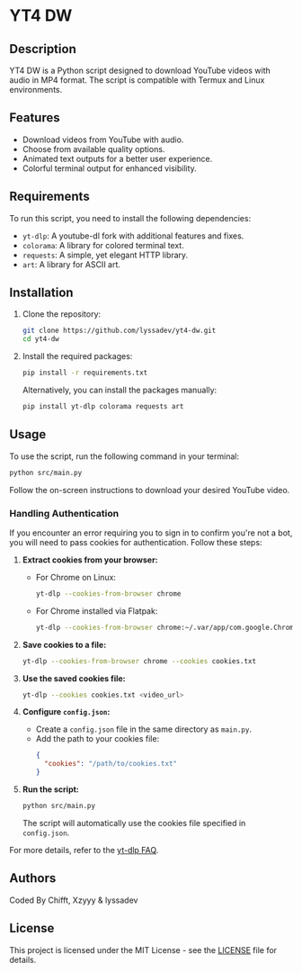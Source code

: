 # YT4 DW

## Description
YT4 DW is a Python script designed to download YouTube videos with audio in MP4 format. The script is compatible with Termux and Linux environments.

## Features
- Download videos from YouTube with audio.
- Choose from available quality options.
- Animated text outputs for a better user experience.
- Colorful terminal output for enhanced visibility.

## Requirements
To run this script, you need to install the following dependencies:

- `yt-dlp`: A youtube-dl fork with additional features and fixes.
- `colorama`: A library for colored terminal text.
- `requests`: A simple, yet elegant HTTP library.
- `art`: A library for ASCII art.

## Installation
1. Clone the repository:
   ```sh
   git clone https://github.com/lyssadev/yt4-dw.git
   cd yt4-dw
   ```

2. Install the required packages:
   ```sh
   pip install -r requirements.txt
   ```

   Alternatively, you can install the packages manually:
   ```sh
   pip install yt-dlp colorama requests art
   ```

## Usage
To use the script, run the following command in your terminal:
```sh
python src/main.py
```

Follow the on-screen instructions to download your desired YouTube video.

### Handling Authentication
If you encounter an error requiring you to sign in to confirm you're not a bot, you will need to pass cookies for authentication. Follow these steps:

1. **Extract cookies from your browser:**
   - For Chrome on Linux:
     ```sh
     yt-dlp --cookies-from-browser chrome
     ```
   - For Chrome installed via Flatpak:
     ```sh
     yt-dlp --cookies-from-browser chrome:~/.var/app/com.google.Chrome/
     ```

2. **Save cookies to a file:**
   ```sh
   yt-dlp --cookies-from-browser chrome --cookies cookies.txt
   ```

3. **Use the saved cookies file:**
   ```sh
   yt-dlp --cookies cookies.txt <video_url>
   ```

4. **Configure `config.json`:**
   - Create a `config.json` file in the same directory as `main.py`.
   - Add the path to your cookies file:
     ```json
     {
       "cookies": "/path/to/cookies.txt"
     }
     ```

5. **Run the script:**
   ```sh
   python src/main.py
   ```

   The script will automatically use the cookies file specified in `config.json`.

For more details, refer to the [yt-dlp FAQ](https://github.com/yt-dlp/yt-dlp/wiki/FAQ#how-do-i-pass-cookies-to-yt-dlp).

## Authors
Coded By Chifft, Xzyyy & lyssadev

## License
This project is licensed under the MIT License - see the [LICENSE](LICENSE) file for details.
